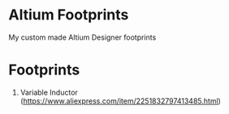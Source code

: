 # Altium Footprints
My custom made Altium Designer footprints

# Footprints
1. Variable Inductor (https://www.aliexpress.com/item/2251832797413485.html)
